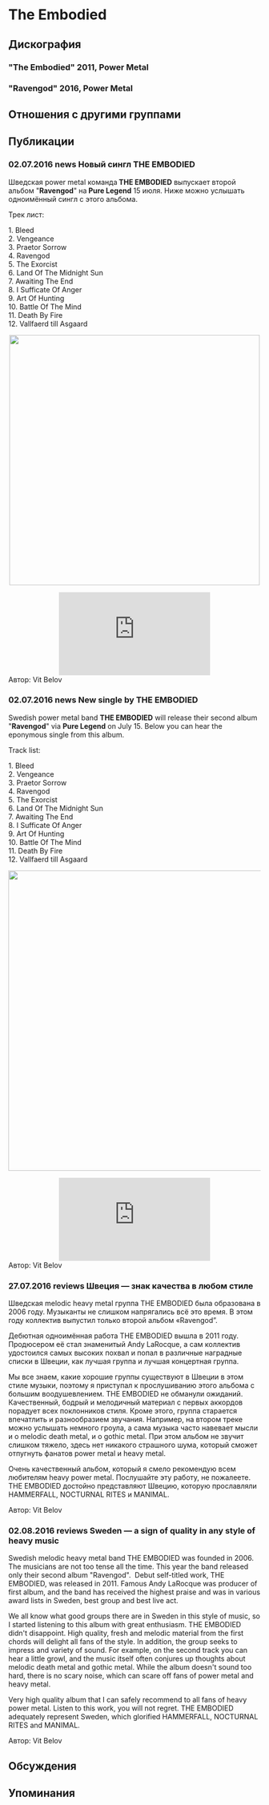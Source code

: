 # The Embodied



## Дискография

### "The Embodied" 2011, Power Metal



### "Ravengod" 2016, Power Metal




## Отношения с другими группами


## Публикации

### 02.07.2016 news Новый сингл THE EMBODIED

<P>Шведская power metal команда<STRONG> THE EMBODIED</STRONG> выпускает второй альбом "<STRONG>Ravengod</STRONG>" на<STRONG> Pure Legend</STRONG> 15 июля. Ниже можно услышать одноимённый сингл с этого альбома. </P>
<P>Трек лист:</P>
<P>1. Bleed<BR>2. Vengeance<BR>3. Praetor Sorrow<BR>4. Ravengod<BR>5. The Exorcist<BR>6. Land Of The Midnight Sun<BR>7. Awaiting The End<BR>8. I Sufficate Of Anger<BR>9. Art Of Hunting<BR>10. Battle Of The Mind<BR>11. Death By Fire<BR>12. Vallfaerd till Asgaard</P>
<P>
<CENTER><IMG border=0 src="/images/news_rus/2016.07/29523.jpg" width=500 height=500> 
<P></P>
<P></P>
<P>
<CENTER><IFRAME height=166 src="https://w.soundcloud.com/player/?url=https%3A//api.soundcloud.com/tracks/271553479&color=ff5500&auto_play=false&hide_related=false&show_comments=true&show_user=true&show_reposts=false" frameBorder=no width="60%" scrolling=no></IFRAME></CENTER></CENTER>
Автор: Vit Belov

### 02.07.2016 news New single by THE EMBODIED

<p>Swedish power metal band <strong>THE EMBODIED</strong> will release their second album "<strong>Ravengod</strong>" via <strong>Pure Legend</strong> on July 15. Below you can hear the eponymous single from this album.</p><p>Track list:</p><p>1. Bleed<br>2. Vengeance<br>3. Praetor Sorrow<br>4. Ravengod<br>5. The Exorcist<br>6. Land Of The Midnight Sun<br>7. Awaiting The End<br>8. I Sufficate Of Anger<br>9. Art Of Hunting<br>10. Battle Of The Mind<br>11. Death By Fire<br>12. Vallfaerd till Asgaard</p><p><center><img width="600" height="600" src="/images/news_rus/2016.07/29521.jpg" border="0"><p></p><p><center><iframe width="60%" height="166" src="https://w.soundcloud.com/player/?url=https%3A//api.soundcloud.com/tracks/271553479&color=ff5500&auto_play=false&hide_related=false&show_comments=true&show_user=true&show_reposts=false" frameborder="no" scrolling="no"></iframe></center></center>
Автор: Vit Belov

### 27.07.2016 reviews Швеция — знак качества в любом стиле

<p>Шведская melodic heavy metal группа THE EMBODIED была образована в 2006 году. Музыканты не слишком напрягались всё это время. В этом году коллектив выпустил только второй альбом «Ravengod”. </p><p>Дебютная одноимённая работа THE EMBODIED вышла в 2011 году. Продюсером её стал знаменитый Andy LaRocque, а сам коллектив удостоился самых высоких похвал и попал в различные наградные списки в Швеции, как лучшая группа и лучшая концертная группа. </p><p>Мы все знаем, какие хорошие группы существуют в Швеции в этом стиле музыки, поэтому я приступал к прослушиванию этого альбома с большим воодушевлением. THE EMBODIED не обманули ожиданий. Качественный, бодрый и мелодичный материал с первых аккордов порадует всех поклонников стиля. Кроме этого, группа старается впечатлить и разнообразием звучания. Например, на втором треке можно услышать немного гроула, а сама музыка часто навевает мысли и о melodic death metal, и о gothic metal. При этом альбом не звучит слишком тяжело, здесь нет никакого страшного шума, который сможет отпугнуть фанатов power metal и heavy metal. </p><p>Очень качественный альбом, который я смело рекомендую всем любителям heavy power metal. Послушайте эту работу, не пожалеете. THE EMBODIED достойно представляют Швецию, которую прославляли HAMMERFALL, NOCTURNAL RITES и MANIMAL.</p>
Автор: Vit Belov

### 02.08.2016 reviews Sweden — a sign of quality in any style of heavy music

<p>Swedish melodic heavy metal band THE EMBODIED was founded in 2006. The musicians are not too tense all the time. This year the band released only their second album "Ravengod".&nbsp; Debut self-titled work, THE EMBODIED, was released in 2011. Famous Andy LaRocque was producer of first album, and the band has received the highest praise and was in various award lists in Sweden, best group and best live act. </p><p>We all know what good groups there are in Sweden in this style of music, so I started listening to this album with great enthusiasm. THE EMBODIED didn't disappoint. High quality, fresh and melodic material from the first chords will delight all fans of the style. In addition, the group seeks to impress and variety of sound. For example, on the second track you can hear a little growl, and the music itself often conjures up thoughts about melodic death metal and gothic metal. While the album doesn't sound too hard, there is no scary noise, which can scare off fans of power metal and heavy metal. </p><p>Very high quality album that I can safely recommend to all fans of heavy power metal. Listen to this work, you will not regret. THE EMBODIED adequately represent Sweden, which glorified HAMMERFALL, NOCTURNAL RITES and MANIMAL.</p>
Автор: Vit Belov


## Обсуждения


## Упоминания

